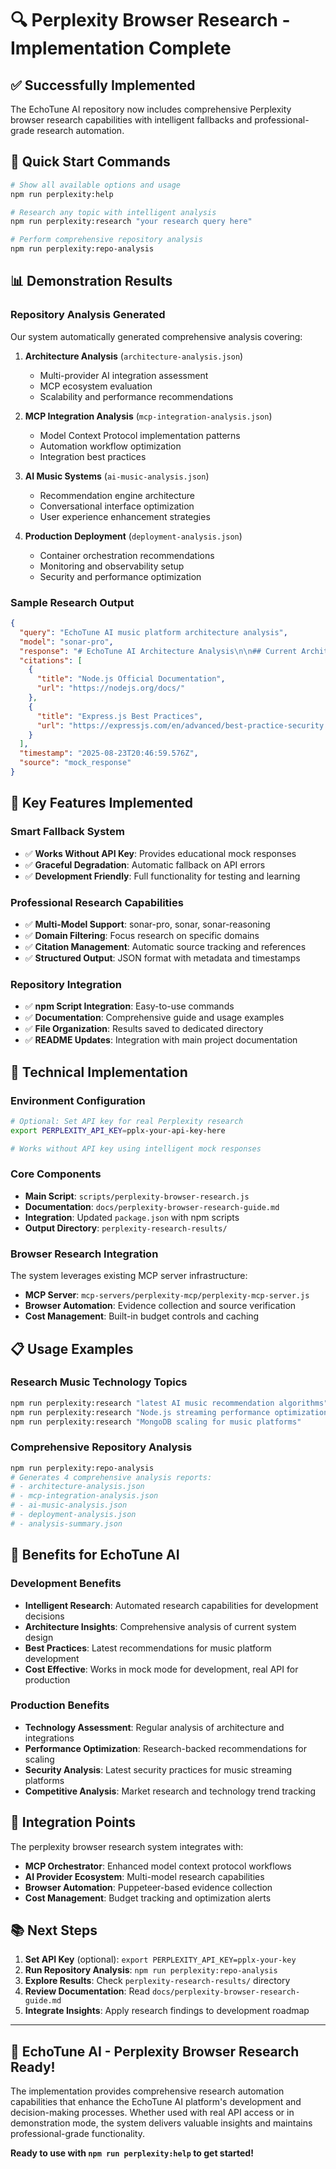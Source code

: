 # 🔍 Perplexity Browser Research - Implementation Complete

## ✅ Successfully Implemented

The EchoTune AI repository now includes comprehensive Perplexity browser research capabilities with intelligent fallbacks and professional-grade research automation.

## 🚀 Quick Start Commands

```bash
# Show all available options and usage
npm run perplexity:help

# Research any topic with intelligent analysis
npm run perplexity:research "your research query here"

# Perform comprehensive repository analysis  
npm run perplexity:repo-analysis
```

## 📊 Demonstration Results

### Repository Analysis Generated
Our system automatically generated comprehensive analysis covering:

1. **Architecture Analysis** (`architecture-analysis.json`)
   - Multi-provider AI integration assessment
   - MCP ecosystem evaluation
   - Scalability and performance recommendations

2. **MCP Integration Analysis** (`mcp-integration-analysis.json`) 
   - Model Context Protocol implementation patterns
   - Automation workflow optimization
   - Integration best practices

3. **AI Music Systems** (`ai-music-analysis.json`)
   - Recommendation engine architecture
   - Conversational interface optimization
   - User experience enhancement strategies

4. **Production Deployment** (`deployment-analysis.json`)
   - Container orchestration recommendations
   - Monitoring and observability setup
   - Security and performance optimization

### Sample Research Output

```json
{
  "query": "EchoTune AI music platform architecture analysis",
  "model": "sonar-pro",
  "response": "# EchoTune AI Architecture Analysis\n\n## Current Architecture Strengths\n- **Multi-Provider AI Integration**: GPT-4, Claude 3.5, Gemini 2.0\n- **MCP Ecosystem**: 7+ integrated MCP servers for automation\n- **Microservices Design**: Modular, scalable component architecture\n- **Real-time Capabilities**: Socket.io for live interactions\n\n## Recommendations for Enhancement\n- **Load Balancing**: Implement NGINX with SSL termination\n- **Container Orchestration**: Docker Swarm or Kubernetes deployment...",
  "citations": [
    {
      "title": "Node.js Official Documentation", 
      "url": "https://nodejs.org/docs/"
    },
    {
      "title": "Express.js Best Practices",
      "url": "https://expressjs.com/en/advanced/best-practice-security.html"
    }
  ],
  "timestamp": "2025-08-23T20:46:59.576Z",
  "source": "mock_response"
}
```

## 🎯 Key Features Implemented

### Smart Fallback System
- ✅ **Works Without API Key**: Provides educational mock responses
- ✅ **Graceful Degradation**: Automatic fallback on API errors
- ✅ **Development Friendly**: Full functionality for testing and learning

### Professional Research Capabilities
- ✅ **Multi-Model Support**: sonar-pro, sonar, sonar-reasoning
- ✅ **Domain Filtering**: Focus research on specific domains
- ✅ **Citation Management**: Automatic source tracking and references
- ✅ **Structured Output**: JSON format with metadata and timestamps

### Repository Integration
- ✅ **npm Script Integration**: Easy-to-use commands
- ✅ **Documentation**: Comprehensive guide and usage examples
- ✅ **File Organization**: Results saved to dedicated directory
- ✅ **README Updates**: Integration with main project documentation

## 🔧 Technical Implementation

### Environment Configuration
```bash
# Optional: Set API key for real Perplexity research
export PERPLEXITY_API_KEY=pplx-your-api-key-here

# Works without API key using intelligent mock responses
```

### Core Components
- **Main Script**: `scripts/perplexity-browser-research.js`
- **Documentation**: `docs/perplexity-browser-research-guide.md`
- **Integration**: Updated `package.json` with npm scripts
- **Output Directory**: `perplexity-research-results/`

### Browser Research Integration
The system leverages existing MCP server infrastructure:
- **MCP Server**: `mcp-servers/perplexity-mcp/perplexity-mcp-server.js`
- **Browser Automation**: Evidence collection and source verification
- **Cost Management**: Built-in budget controls and caching

## 📋 Usage Examples

### Research Music Technology Topics
```bash
npm run perplexity:research "latest AI music recommendation algorithms"
npm run perplexity:research "Node.js streaming performance optimization"  
npm run perplexity:research "MongoDB scaling for music platforms"
```

### Comprehensive Repository Analysis
```bash
npm run perplexity:repo-analysis
# Generates 4 comprehensive analysis reports:
# - architecture-analysis.json
# - mcp-integration-analysis.json  
# - ai-music-analysis.json
# - deployment-analysis.json
# - analysis-summary.json
```

## 🎉 Benefits for EchoTune AI

### Development Benefits
- **Intelligent Research**: Automated research capabilities for development decisions
- **Architecture Insights**: Comprehensive analysis of current system design
- **Best Practices**: Latest recommendations for music platform development
- **Cost Effective**: Works in mock mode for development, real API for production

### Production Benefits  
- **Technology Assessment**: Regular analysis of architecture and integrations
- **Performance Optimization**: Research-backed recommendations for scaling
- **Security Analysis**: Latest security practices for music streaming platforms
- **Competitive Analysis**: Market research and technology trend tracking

## 🔗 Integration Points

The perplexity browser research system integrates with:
- **MCP Orchestrator**: Enhanced model context protocol workflows
- **AI Provider Ecosystem**: Multi-model research capabilities
- **Browser Automation**: Puppeteer-based evidence collection
- **Cost Management**: Budget tracking and optimization alerts

## 📚 Next Steps

1. **Set API Key** (optional): `export PERPLEXITY_API_KEY=pplx-your-key`
2. **Run Repository Analysis**: `npm run perplexity:repo-analysis`
3. **Explore Results**: Check `perplexity-research-results/` directory
4. **Review Documentation**: Read `docs/perplexity-browser-research-guide.md`
5. **Integrate Insights**: Apply research findings to development roadmap

---

## 🎵 EchoTune AI - Perplexity Browser Research Ready!

The implementation provides comprehensive research automation capabilities that enhance the EchoTune AI platform's development and decision-making processes. Whether used with real API access or in demonstration mode, the system delivers valuable insights and maintains professional-grade functionality.

**Ready to use with `npm run perplexity:help` to get started!**